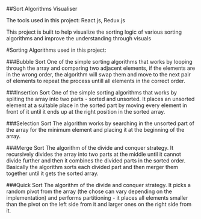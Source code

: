 ##Sort Algorithms Visualiser

The tools used in this project: React.js, Redux.js

This project is built to help visualize the sorting logic of various sorting algorithms and 
improve the understanding through visuals

#Sorting Algorithms used in this project:

###Bubble Sort
One of the simple sorting algorithms that works by looping through the array and comparing two adjacent elements, if 
the elements are in the wrong order, the algorithm will swap them and move to the next pair of elements to repeat the 
process untill all elements in the correct order.

###Insertion Sort
 One of the simple sorting algorithms that works by spliting the array into two parts - sorted and unsorted. It places 
an unsorted element at a suitable place in the sorted part by moving every element in front of it until it ends up at 
the right position in the sorted array.

###Selection Sort
 The algorithm works by searching in the unsorted part of the array for the minimum element and placing it at the 
beginning of the array.

###Merge Sort
 The algorithm of the divide and conquer strategy. It recursively divides the array into two parts at the middle 
until it cannot divide further and then it combines the divided parts in the sorted order. Basically the algorithm 
sorts each divided part and then merger them together until it gets the sorted array.

###Quick Sort
 The algorithm of the divide and conquer strategy. It picks a random pivot from the array (the chose can vary depending on the implementation)
and performs partitioning - it places all elements smaller than the pivot on the left side from it and larger ones on the 
right side from it.
